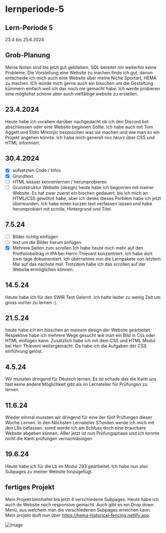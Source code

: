 # lernperiode-5
## Lern-Periode 5
23.4 bis 25.6.2024

## Grob-Planung
Meine Noten sind bis jetzt gut geblieben. SQL bereitet mir weiterhin keine Probleme. Die Vorstellung eine Website zu machen finde ich gut, darum entscheide ich mich auch eine Website über meine Niche Sportart, HEMA zu machen.
ICh würde mich gerne auch ein bisschen um die Gestaltung kümmern einfach weil ich das noch nie gemacht habe. Ich werde probieren eine möglichst schöne aber auch vielfältige website zu erstellen.
##  23.4.2024
Heute habe ich vorallem darüber nachgedacht ob ich den Discord bot abschliessen oder eine Website beginnen Sollte. Ich habe auch mit Tom Aggett und Eldin Mrkonjic besprochen was sie machen und wie man so ein Projekt angehen könnte.
Ich habe mich generell noc hkurz über CSS und HTML informiert.
## 30.4.2024
- [x] aufsetzten Code / Infos
- [x] Grundtext
- [ ] HTML besser kennenlernen / herumprobieren
- [ ] Grundstruktur Website (design)
heute habe ich begonnen mit meiner Website. Es hat zwar zuerst ein bischen gedauert, bis ich mich an HTML/CSS gewöhnt habe, aber ich denke dieses Porblem habe ich jetzt überwunden. Ich habe einen kurzen text verfassen lassen und habe herumprobiert mit scrolle, Hintergrund und Titel.
## 7.5.24
- [ ] Bilder richtig einfügen
- [ ] text um die Bilder herum anfügen
- [x] Mehrere Seiten zum scrollen
Ich habe heute mich mehr auf den Protfoliobeitrag in IPA bei Herrn Thievant konzentriert. Ich habe dort zwei tage dokumentiert. Ich übernehme nun die Lernpakete von letztem Mal auf das nächste mal. Trotzdem habe ich das scrollen auf der Website ermöglichen können.
## 14.5.24
Heute habe ich für den SWIR Test Gelernt. Ich hatte leider zu wenig Zeit um gross vorher zu lernen :(.
## 21.5.24
heute habe ich ein bisschen an meinem design der Website gearbeitet. Respektive habe ich mehrere Wege gesucht wie man ein Bild in Css oder HTML einfügen kann. Zusätzlich habe ich mit dem CSS und HTML Modul bei Herr Thievent weitergemacht. Da habe ich die Aufgaben der CSS einführung gelöst.
## 4.5.24
Wir mussten dringend für Deutsch lernen. Es ist schade das die Kanti uns fast keine andere Möglichkeit gibt als im Lernatelier für Prüfungen zu lernen.
## 11.6.24
Wieder einmal mussten wir dringend für eine der fünf Prüfungen dieser Woche Lernen. In den Nöchsten Lernatelier STunden werde ich mich mit den LBs befassen. somit werde ich am Schluss doch eine braucbare Website abgeben können. ABer jetzt ist nun Prüfungsphase und ich konnte nicht die Kanti prüfungen vernachlässigen
## 19.6.24
Heute habe ich für die Lb im Modul 293 gearbeitet. Ich habe nun also Subpages zu meiner Website hinzugefügt. 
## fertiges Projekt
Mein Projekt beinhaltet bis jetzt 4 verschiedene Subpages. Heute habe ich auch de Website noch responsive gemacht. Auch gibt es ein Drop down Menü, aus welchem man die verschiedenen Subpages erreichen kann. Mein projekt läuft nun über https://hema-historical-fencing.netlify.app.

![image](https://github.com/typhmoon18/lernperiode-5/assets/142885388/ded65872-4a84-4428-8baa-089a671ff586)

